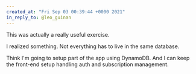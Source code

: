 ```yaml
---
created_at: "Fri Sep 03 00:39:44 +0000 2021"
in_reply_to: @leo_guinan
---
```


This was actually a really useful exercise. 

I realized something. Not everything has to live in the same database. 

Think I'm going to setup part of the app using DynamoDB. And I can keep the front-end setup handling auth and subscription management.